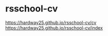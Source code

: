 # rsschool-cv
https://hardway25.github.io/rsschool-cv/cv
https://hardway25.github.io/rsschool-cv/index
